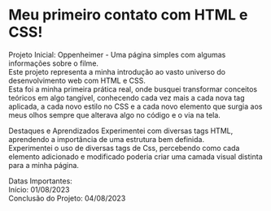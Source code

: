 <h1>Meu primeiro contato com HTML e CSS! </h1>

Projeto Inicial: Oppenheimer - Uma página simples com algumas informações sobre o filme. <br>
Este projeto representa a minha introdução ao vasto universo do desenvolvimento web com HTML e CSS. <br>Esta foi a minha primeira prática real, onde busquei transformar conceitos teóricos em algo tangível, conhecendo cada vez mais a cada nova tag aplicada, a cada novo estilo no CSS e a cada novo elemento que surgia aos meus olhos sempre que alterava algo no código e o via na tela.

Destaques e Aprendizados
Experimentei com diversas tags HTML, aprendendo a importância de uma estrutura bem definida. <br>
Experimentei o uso de diversas tags de Css, percebendo como cada elemento adicionado e modificado poderia criar uma camada visual distinta para a minha página.

Datas Importantes: <br>
Início: 01/08/2023 <br>
Conclusão do Projeto: 04/08/2023
